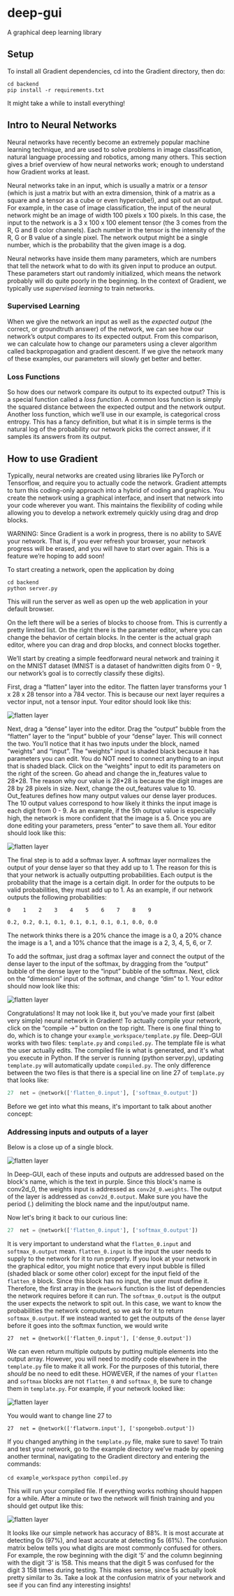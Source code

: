 
# deep-gui
A graphical deep learning library

## Setup
To install all Gradient dependencies, cd into the Gradient directory, then do:

```
cd backend
pip install -r requirements.txt
```

It might take a while to install everything!

## Intro to Neural Networks
Neural networks have recently become an extremely popular machine learning technique, and are used to solve problems in image classification, natural language processing and robotics, among many others. This section gives a brief overview of how neural networks work; enough to understand how Gradient works at least.

Neural networks take in an input, which is usually a matrix or a _tensor_ (which is just a matrix but with an extra dimension, think of a matrix as a square and a tensor as a cube or even hypercube!), and spit out an output. For example, in the case of image classification, the input of the neural network might be an image of width 100 pixels x 100 pixels. In this case, the input to the network is a 3 x 100 x 100 element tensor (the 3 comes from the R, G and B color channels). Each number in the tensor is the intensity of the R, G or B value of a single pixel. The network output might be a single number, which is the probability that the given image is a dog.

Neural networks have inside them many parameters, which are numbers that tell the network what to do with its given input to produce an output. These parameters start out randomly initialized, which means the network probably will do quite poorly in the beginning. In the context of Gradient, we typically use _supervised learning_ to train networks. 

### Supervised Learning
When we give the network an input as well as the _expected output_ (the correct, or groundtruth answer) of the network, we can see how our network’s output compares to its expected output. From this comparison, we can calculate how to change our parameters using a clever algorithm called backpropagation and gradient descent. If we give the network many of these examples, our parameters will slowly get better and better. 

### Loss Functions
So how does our network compare its output to its expected output? This is a special function called a _loss function_. A common loss function is simply the squared distance between the expected output and the network output. Another loss function, which we’ll use in our example, is categorical cross entropy. This has a fancy definition, but what it is in simple terms is the natural log of the probability our network picks the correct answer, if it samples its answers from its output. 

## How to use Gradient
Typically, neural networks are created using libraries like PyTorch or Tensorflow, and require you to actually code the network. Gradient attempts to turn this coding-only approach into a hybrid of coding and graphics. You create the network using a graphical interface, and insert that network into your code wherever you want. This maintains the flexibility of coding while allowing you to develop a network extremely quickly using drag and drop blocks.

WARNING: Since Gradient is a work in progress, there is no ability to SAVE your network. That is, if you ever refresh your browser, your network progress will be erased, and you will have to start over again. This is a feature we’re hoping to add soon! 

To start creating a network, open the application by doing 

```
cd backend
python server.py
```

This will run the server as well as open up the web application in your default browser.

On the left there will be a series of blocks to choose from. This is currently a pretty limited list. On the right there is the parameter editor, where you can change the behavior of certain blocks. In the center is the actual graph editor, where you can drag and drop blocks, and connect blocks together.

We’ll start by creating a simple feedforward neural network and training it on the MNIST dataset (MNIST is a dataset of handwritten digits from 0 - 9, our network’s goal is to correctly classify these digits). 

First, drag a “flatten” layer into the editor. The flatten layer transforms your 1 x 28 x 28 tensor into a 784 vector. This is because our next layer requires a vector input, not a tensor input. Your editor should look like this:

![flatten layer](https://raw.githubusercontent.com/nathan-yan/deep-gui/backend/readme_imgs/image1.png)

Next, drag a “dense” layer into the editor. Drag the “output” bubble from the “flatten” layer to the “input” bubble of your “dense” layer. This will connect the two. You’ll notice that it has two inputs under the block, named “weights” and “input”. The “weights” input is shaded black because it has parameters you can edit. You do NOT need to connect anything to an input that is shaded black. Click on the “weights” input to edit its parameters on the right of the screen. Go ahead and change the in_features value to 28\*28. The reason why our value is 28\*28 is because the digit images are 28 by 28 pixels in size. Next, change the out_features value to 10. Out_features defines how many output values our dense layer produces. The 10 output values correspond to how likely it thinks the input image is each digit from 0 - 9. As an example, if the 5th output value is especially high, the network is more confident that the image is a 5. Once you are done editing your parameters, press “enter” to save them all. Your editor should look like this:

![flatten layer](https://raw.githubusercontent.com/nathan-yan/deep-gui/backend/readme_imgs/image3.png)

The final step is to add a softmax layer. A softmax layer normalizes the output of your dense layer so that they add up to 1. The reason for this is that your network is actually outputting probabilities. Each output is the probability that the image is a certain digit. In order for the outputs to be valid probabilities, they must add up to 1. As an example, if our network outputs the following probabilities:

```
0    1    2    3    4    5    6    7    8    9

0.2, 0.2, 0.1, 0.1, 0.1, 0.1, 0.1, 0.1, 0.0, 0.0
```

The network thinks there is a 20% chance the image is a 0, a 20% chance the image is a 1, and a 10% chance that the image is a 2, 3, 4, 5, 6, or 7. 

To add the softmax, just drag a softmax layer and connect the output of the dense layer to the input of the softmax, by dragging from the “output” bubble of the dense layer to the “input” bubble of the softmax. Next, click on the “dimension” input of the softmax, and change “dim” to 1. Your editor should now look like this:

![flatten layer](https://raw.githubusercontent.com/nathan-yan/deep-gui/backend/readme_imgs/image2.png)

Congratulations! It may not look like it, but you’ve made your first (albeit very simple) neural network in Gradient! To actually compile your network, click on the “compile ->” button on the top right. There is one final thing to do, which is to change your `example_workspace/template.py` file. Deep-GUI works with two files: `template.py` and `compiled.py`. The template file is what the user actually edits. The compiled file is what is generated, and it's what you execute in Python. If the server is running (python server.py), updating `template.py` will automatically update `compiled.py`. The only difference between the two files is that there is a special line on line 27 of `template.py` that looks like:

```python
27  net = @network(['flatten_0.input'], ['softmax_0.output'])
```

Before we get into what this means, it's important to talk about another concept:

### Addressing inputs and outputs of a layer
Below is a close up of a single block.

![flatten layer](https://raw.githubusercontent.com/nathan-yan/deep-gui/backend/readme_imgs/image5.png)

In Deep-GUI, each of these inputs and outputs are addressed based on the block's name, which is the text in purple. Since this block's name is conv2d_0, the weights input is addressed as `conv2d_0.weights`. The output of the layer is addressed as `conv2d_0.output`. Make sure you have the period (.) delimiting the block name and the input/output name.

Now let's bring it back to our curious line: 

```python
27  net = @network(['flatten_0.input'], ['softmax_0.output'])
```

It is very important to understand what the `flatten_0.input` and `softmax_0.output` mean. `flatten_0.input` is the input the user needs to supply to the network for it to run properly. If you look at your network in the graphical editor, you might notice that every input bubble is filled (shaded black or some other color) except for the input field of the `flatten_0` block. Since this block has no input, the user must define it. Therefore, the first array in the `@network` function is the list of dependencies the network requires before it can run. The `softmax_0.output` is the output the user expects the network to spit out. In this case, we want to know the probabilities the network computed, so we ask for it to return `softmax_0.output`. If we instead wanted to get the outputs of the `dense` layer before it goes into the softmax function, we would write 

```
27  net = @network(['flatten_0.input'], ['dense_0.output'])
```

We can even return multiple outputs by putting multiple elements into the output array. However, you will need to modify code elsewhere in the `template.py` file to make it all work. For the purposes of this tutorial, there _should_ be no need to edit these. HOWEVER, if the names of your `flatten` and `softmax` blocks are not `flatten_0` and `softmax_0`, be sure to change them in `template.py`. For example, if your network looked like:

![flatten layer](https://raw.githubusercontent.com/nathan-yan/deep-gui/backend/readme_imgs/image6.png)


You would want to change line 27 to

```
27  net = @network(['flatworm.input'], ['spongebob.output'])
```

If you changed anything in the `template.py` file, make sure to save! To train and test your network, go to the example directory we’ve made by opening another terminal, navigating to the Gradient directory and entering the commands:

`cd example_workspace`
`python compiled.py`

This will run your compiled file. If everything works nothing should happen for a while. After a minute or two the network will finish training and you should get output like this:

![flatten layer](https://raw.githubusercontent.com/nathan-yan/deep-gui/backend/readme_imgs/image4.png)

It looks like our simple network has accuracy of 88%. It is most accurate at detecting 0s (97%), and least accurate at detecting 5s (61%). The confusion matrix below tells you what digits are most commonly confused for others. For example, the row beginning with the digit ‘5’ and the column beginning with the digit ‘3’ is 158. This means that the digit 5 was confused for the digit 3 158 times during testing. This makes sense, since 5s actually look pretty similar to 3s. Take a look at the confusion matrix of your network and see if you can find any interesting insights!
